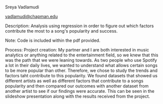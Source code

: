 Sreya Vadlamudi

vadlamudi@chapman.edu

Description: Analysis using regression in order to figure out which factors contribute the most to a song's popularity and success.

Note: Code is included within the pdf provided.

Process:
  Project creation: My partner and I are both interested in music analytics or anything related to the entertainment field, so we knew that this was the path that we were leaning towards. As two people who use Spotify a lot in their daily lives, we wanted to understand what allows certain songs to be more popular than other. Therefore, we chose to study the trends and factors taht contribute to this popularity.
  We found datasets that showed us different artists as well as different factors that contribute to a songs popularity and then compared our outcomes with another dataset from another artist to see if our findings were accurate. This can be seen in the slideshow presentation along with the results received from the project.
